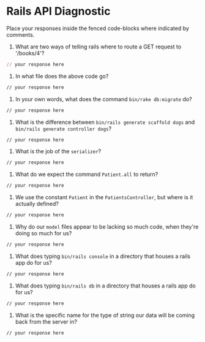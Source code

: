 # Rails API Diagnostic

Place your responses inside the fenced code-blocks where indicated by comments.


1. What are two ways of telling rails where to route a GET request to '/books/4'?

  ```rb
  // your response here
  ```

1. In what file does the above code go?

  ```md
  // your response here
  ```

1. In your own words, what does the command `bin/rake db:migrate` do?

  ```md
  // your response here
  ```

1. What is the difference between `bin/rails generate scaffold dogs` and
`bin/rails generate controller dogs`?

  ```md
  // your response here
  ```

1. What is the job of the `serializer`?

  ```md
  // your response here
  ```

1. What do we expect the command `Patient.all` to return?

  ```md
  // your response here
  ```

1. We use the constant `Patient` in the `PatientsController`, but where is it
actually defined?

  ```md
  // your response here
  ```

1. Why do our `model` files appear to be lacking so much code, when they're doing
so much for us?

  ```md
  // your response here
  ```

1. What does typing `bin/rails console` in a directory that houses a rails app do for
us?

  ```md
  // your response here
  ```

1. What does typing `bin/rails db` in a directory that houses a rails app do for us?

  ```md
  // your response here
  ```

1. What is the specific name for the type of string our data will be coming back
from the server in?

  ```md
  // your response here
  ```
